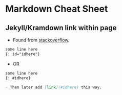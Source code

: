 # Markdown Cheat Sheet

## Jekyll/Kramdown link within page

- Found from [stackoverflow](https://stackoverflow.com/a/43663993/12076640).

```md
some line here
{: id="idhere"}
```

- OR

```md
some line here
{: #idhere}
```

```md
- Then later add [link](#idhere) this way.
```
